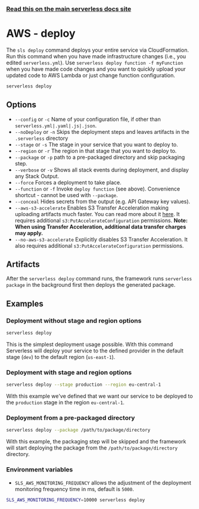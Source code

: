 <!--
title: Serverless Framework Commands - AWS Lambda - Deploy
menuText: deploy
menuOrder: 5
description: Deploy your service to the specified provider
layout: Doc
-->

<!-- DOCS-SITE-LINK:START automatically generated  -->

### [Read this on the main serverless docs site](https://www.serverless.com/framework/docs/providers/aws/cli-reference/deploy)

<!-- DOCS-SITE-LINK:END -->

# AWS - deploy

The `sls deploy` command deploys your entire service via CloudFormation. Run this command when you have made infrastructure changes (i.e., you edited `serverless.yml`). Use `serverless deploy function -f myFunction` when you have made code changes and you want to quickly upload your updated code to AWS Lambda or just change function configuration.

```bash
serverless deploy
```

## Options

- `--config` or `-c` Name of your configuration file, if other than `serverless.yml|.yaml|.js|.json`.
- `--noDeploy` or `-n` Skips the deployment steps and leaves artifacts in the `.serverless` directory
- `--stage` or `-s` The stage in your service that you want to deploy to.
- `--region` or `-r` The region in that stage that you want to deploy to.
- `--package` or `-p` path to a pre-packaged directory and skip packaging step.
- `--verbose` or `-v` Shows all stack events during deployment, and display any Stack Output.
- `--force` Forces a deployment to take place.
- `--function` or `-f` Invoke `deploy function` (see above). Convenience shortcut - cannot be used with `--package`.
- `--conceal` Hides secrets from the output (e.g. API Gateway key values).
- `--aws-s3-accelerate` Enables S3 Transfer Acceleration making uploading artifacts much faster. You can read more about it [here](http://docs.aws.amazon.com/AmazonS3/latest/dev/transfer-acceleration.html). It requires additional `s3:PutAccelerateConfiguration` permissions. **Note: When using Transfer Acceleration, additional data transfer charges may apply.**
- `--no-aws-s3-accelerate` Explicitly disables S3 Transfer Acceleration. It also requires additional `s3:PutAccelerateConfiguration` permissions.

## Artifacts

After the `serverless deploy` command runs, the framework runs `serverless package` in the background first then deploys the generated package.

## Examples

### Deployment without stage and region options

```bash
serverless deploy
```

This is the simplest deployment usage possible. With this command Serverless will deploy your service to the defined
provider in the default stage (`dev`) to the default region (`us-east-1`).

### Deployment with stage and region options

```bash
serverless deploy --stage production --region eu-central-1
```

With this example we've defined that we want our service to be deployed to the `production` stage in the region
`eu-central-1`.

### Deployment from a pre-packaged directory

```bash
serverless deploy --package /path/to/package/directory
```

With this example, the packaging step will be skipped and the framework will start deploying the package from the `/path/to/package/directory` directory.

### Environment variables

- `SLS_AWS_MONITORING_FREQUENCY` allows the adjustment of the deployment monitoring frequency time in ms, default is `5000`.

```bash
SLS_AWS_MONITORING_FREQUENCY=10000 serverless deploy
```
